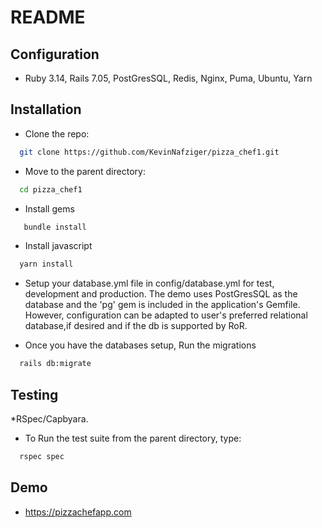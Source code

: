 # README

## Configuration
* Ruby 3.14, Rails 7.05, PostGresSQL, Redis, Nginx, Puma, Ubuntu, Yarn

## Installation
* Clone the repo:
 ```sh
   git clone https://github.com/KevinNafziger/pizza_chef1.git
 ```
* Move to the parent directory:
 ```sh
   cd pizza_chef1
 ```
* Install gems
```sh
   bundle install
```
* Install javascript
```sh
  yarn install
```
* Setup your database.yml file in config/database.yml for test, development and production. The demo uses PostGresSQL as the database and the 'pg' gem is included in the application's Gemfile. However, configuration can be adapted to user's preferred relational database,if desired and if the db is supported by RoR.

* Once you have the databases setup, Run the migrations
```sh
  rails db:migrate
```

## Testing
 *RSpec/Capbyara.
 * To Run the test suite from the parent directory, type:
 ```sh
   rspec spec
 ```

## Demo
 * https://pizzachefapp.com <br>
